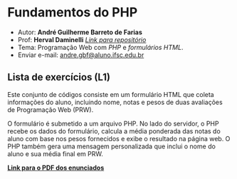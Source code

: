 # Fundamentos do PHP

+ Autor: **André Guilherme Barreto de Farias**
+ Prof: **Herval Daminelli** [*Link para repositório*]((https://hdam.pro.br/ctds-prw.html#mostra))
+ Tema: Programação Web com *PHP* e *formulários HTML*.
+ Enviar e-mail: [andre.gbf@aluno.ifsc.edu.br](mailto:andre.gbf@aluno.ifsc.edu.br)

## Lista de exercícios (L1)

Este conjunto de códigos consiste em um formulário HTML que coleta informações do aluno, incluindo nome, notas e pesos de duas avaliações de Programação Web (PRW).

O formulário é submetido a um arquivo PHP. No lado do servidor, o PHP recebe os dados do formulário, calcula a média ponderada das notas do aluno com base nos pesos fornecidos e exibe o resultado na página web. O PHP também gera uma mensagem personalizada que inclui o nome do aluno e sua média final em PRW.

[**Link para o PDF dos enunciados**](https://hdam.pro.br/ctds-prw/exercicios/fundamentos-formularios.pdf)
